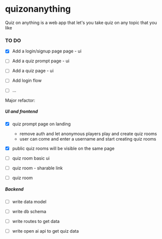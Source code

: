 # quizonanything

Quiz on anything is a web app that let's you take quiz on any topic that you like

### TO DO

- [x] Add a login/signup page page - ui
- [ ] Add a quiz prompt page - ui
- [ ] Add a quiz page - ui

- [ ] Add login flow
- [ ] ...


Major refactor:


##### UI and frontend
- [x] quiz prompt page on landing
    - remove auth and let anonymous players play and create quiz rooms
    - user can come and enter a username and start creating quiz rooms
- [x] public quiz rooms will be visible on the same page
- [ ] quiz room basic ui
- [ ] quiz room - sharable link
- [ ] quiz room


##### Backend

- [ ] write data model
- [ ] write db schema
- [ ] write routes to get data
- [ ] write open ai api to get quiz data



